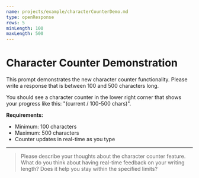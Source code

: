 ```yaml
---
name: projects/example/characterCounterDemo.md
type: openResponse
rows: 5
minLength: 100
maxLength: 500
---
```


# Character Counter Demonstration

This prompt demonstrates the new character counter functionality. Please write a response that is between 100 and 500 characters long.

You should see a character counter in the lower right corner that shows your progress like this: "(current / 100-500 chars)".

**Requirements:**
- Minimum: 100 characters
- Maximum: 500 characters
- Counter updates in real-time as you type

---

> Please describe your thoughts about the character counter feature. What do you think about having real-time feedback on your writing length? Does it help you stay within the specified limits?